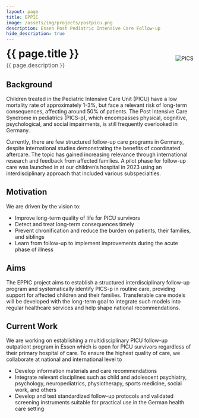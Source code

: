 ```yaml
---
layout: page
title: EPPIC
image: /assets/img/projects/postpicu.png
description: Essen Post Pediatric Intensive Care Follow-up
hide_description: true
---
```

<style>
/* Container for header and image */
.header-container {
display: flex;
justify-content: space-between;
align-items: center;
margin-bottom: 20px;
}
/* Style for the corner image */
.corner-image {
max-width: 200px;
max-height: 150px;
object-fit: contain;
}
/* Override default header margins */
.header-container h1 {
margin: 0;
}
/* Style for the title container */
.title-container {
display: flex;
flex-direction: column;
align-items: flex-start;
}
/* Style for the description subtitle */
.description-subtitle {
color: #555;
font-weight: 400;
margin-top: 5px;
margin-bottom: 0;
font-size: 1.1em;
}
/* Hide the default page title - we'll add our own in the flex container */
.page-title {
display: none;
}
</style>
<!-- Custom header with image aligned to title -->
<div class="header-container">
  <div class="title-container">
    <h1>{{ page.title }}</h1>
    <h3 class="description-subtitle">{{ page.description }}</h3>
  </div>
  <img src="{{ '/assets/img/projects/postpicu.png' | relative_url }}" alt="PICS" class="corner-image">
</div>


## Background
Children treated in the Pediatric Intensive Care Unit (PICU) have a low mortality rate of approximately 1-3%, but face a relevant risk of long-term consequences, affecting around 50% of patients. The Post Intensive Care Syndrome in pediatrics (PICS-p), which encompasses physical, cognitive, psychological, and social impairments, is still frequently overlooked in Germany.

Currently, there are few structured follow-up care programs in Germany, despite international studies demonstrating the benefits of coordinated aftercare. The topic has gained increasing relevance through international research and feedback from affected families. A pilot phase for follow-up care was launched in at our children’s hospital in 2023 using an interdisciplinary approach that included various subspecialties.

## Motivation
We are driven by the vision to:
- Improve long-term quality of life for PICU survivors
- Detect and treat long-term consequences timely
- Prevent chronification and reduce the burden on patients, their families, and siblings
- Learn from follow-up to implement improvements during the acute phase of illness

## Aims
The EPPIC project aims to establish a structured interdisciplinary follow-up program and systematically identify PICS-p in routine care, providing support for affected children and their families. Transferable care models will be developed with the long-term goal to integrate such models into regular healthcare services and help shape national recommendations.

## Current Work
We are working on establishing a multidisciplinary PICU follow-up outpatient program in Essen which is open for PICU survivors regardless of their primary hospital of care. To ensure the highest quality of care, we collaborate at national and international level to
- Develop information materials and care recommendations 
- Integrate relevant disciplines such as child and adolescent psychiatry, psychology, neuropediatrics, physiotherapy, sports medicine, social work, and others
- Develop and test standardized follow-up protocols and validated screening instruments suitable for practical use in the German health care setting
